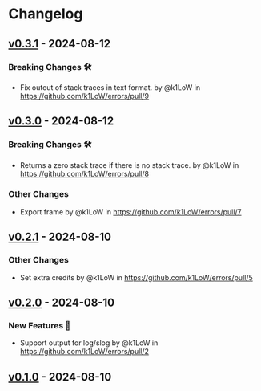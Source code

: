 # Changelog

## [v0.3.1](https://github.com/k1LoW/errors/compare/v0.3.0...v0.3.1) - 2024-08-12
### Breaking Changes 🛠
- Fix outout of stack traces in text format. by @k1LoW in https://github.com/k1LoW/errors/pull/9

## [v0.3.0](https://github.com/k1LoW/errors/compare/v0.2.1...v0.3.0) - 2024-08-12
### Breaking Changes 🛠
- Returns a zero stack trace if there is no stack trace. by @k1LoW in https://github.com/k1LoW/errors/pull/8
### Other Changes
- Export frame by @k1LoW in https://github.com/k1LoW/errors/pull/7

## [v0.2.1](https://github.com/k1LoW/errors/compare/v0.2.0...v0.2.1) - 2024-08-10
### Other Changes
- Set extra credits by @k1LoW in https://github.com/k1LoW/errors/pull/5

## [v0.2.0](https://github.com/k1LoW/errors/compare/v0.1.0...v0.2.0) - 2024-08-10
### New Features 🎉
- Support output for log/slog by @k1LoW in https://github.com/k1LoW/errors/pull/2

## [v0.1.0](https://github.com/k1LoW/errors/commits/v0.1.0) - 2024-08-10
